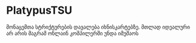 # PlatypusTSU



მონაცემთა სტრიქტურების დავალება იხნისკარტებზე. მთლად იდეალური არ არის მაგრამ ონლაინ კომპილერში უნდა იმუშაოს
